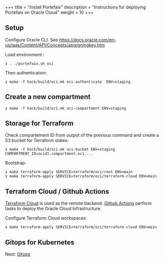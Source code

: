 +++
title = "Install Portefaix"
description = "Instructions for deploying Portefaix on Oracle Cloud"
weight = 10
+++

<a id="oci"></a>

## Setup

Configure Oracle CLI. See https://docs.oracle.com/en-us/iaas/Content/API/Concepts/apisigningkey.htm

Load environment :

```shell
❯ . ./portefaix.sh oci
```

Then authentication:

```shell
❯ make -f hack/build/oci.mk oci-authenticate  ENV=staging
```

## Create a new compartment

```shell
❯ make -f hack/build/oci.mk oci-compartment ENV=staging
```

## Storage for Terraform

Check compartement ID from output of the previous command and create a S3 bucket for Terraform states:

```shell
❯ make -f hack/build/oci.mk oci-bucket ENV=staging COMPARTMENT_ID=ocid1.compartment.oc1....
```

Bootstrap:

```shell
❯ make terraform-apply SERVICE=terraform/oci/root ENV=main
❯ make terraform-apply SERVICE=terraform/oci/terraform-cloud ENV=main
```

<a id="oci-terraform-cloud"></a>

## Terraform Cloud / Github Actions

[Terraform Cloud](https://terraform.cloud) is used as the remote backend. [Github Actions](https://github.com/features/actions) perform tasks to deploy the Oracle Cloud Infrastructure.

Configure Terraform Cloud workspaces:

```shell
❯ make terraform-apply SERVICE=terraform/oci/terraform-cloud ENV=main
```



<a id="oci-gitops"></a>

## Gitops for Kubernetes

Next: [Gitops](/docs/gitops)